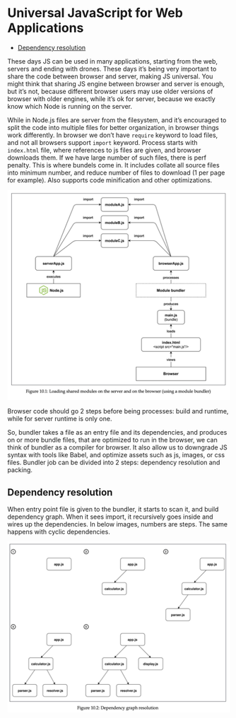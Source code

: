 # Universal JavaScript for Web Applications

- [Dependency resolution](#dependency-resolution)

These days JS can be used in many applications, starting from the web, servers and ending with drones. These days it’s being very important to share the code between browser and server, making JS universal. You might think that sharing JS engine between browser and server is enough, but it’s not, because different browser users may use older versions of browser with older engines, while it’s ok for server, because we exactly know which Node is running on the server.

While in Node.js files are server from the filesystem, and it’s encouraged to split the code into multiple files for better organization, in browser things work differently. In browser we don’t have `require` keyword to load files, and not all browsers support `import` keyword. Process starts with `index.html` file, where references to js files are given, and browser downloads them. If we have large number of such files, there is perf penalty. This is where bundels come in. It includes collate all source files into minimum number, and reduce number of files to download (1 per page for example). Also supports code minification and other optimizations.

![Shared modules](./assets/shared-modules.png)

Browser code should go 2 steps before being processes: build and runtime, while for server runtime is only one.

So, bundler takes a file as an entry file and its dependencies, and produces on or more bundle files, that are optimized to run in the browser, we can think of bundler as a compiler for browser. It also allow us to downgrade JS syntax with tools like Babel, and optimize assets such as js, images, or css files. Bundler job can be divided into 2 steps: dependency resolution and packing.

## Dependency resolution

When entry point file is given to the bundler, it starts to scan it, and build dependency graph. When it sees import, it recursively goes inside and wires up the dependencies. In below images, numbers are steps. The same happens with cyclic dependencies.

![Dependency resolution](./assets/deps-resolution.png)
